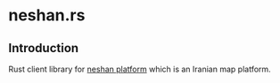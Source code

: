 # neshan.rs

## Introduction
Rust client library for [neshan platform](https://neshan.org/) which is an Iranian map platform.
